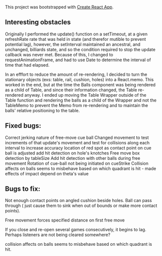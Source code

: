 This project was bootstrapped with [Create React App](https://github.com/facebook/create-react-app).

## Interesting obstacles

Originally I performed the update() function on a setTimeout, at a given refreshRate rate that was held in state (and therefor mutible to prevent potential lag), however, the setInterval maintained an ancestral, and unchanged, billiards state, and so the condition required to stop the update callback was never met.  Because of this, I changed to requestAnimationFrame, and had to use Date to determine the interval of time that had elapsed.

In an efffort to reduce the amount of re-rendering, I decided to turn the stationary objects (exs: table, rail, cushion, holes) into a React.memo.  This worked in the end, but at the time the Balls component was being rendered as a child of Table, and since their information changed, the Table re-rendered anyway.  I ended up moving the Table Wrapper outside of the Table function and rendering the balls as a child of the Wrapper and not the TableMemo to prevent the Memo from re-rendering and to maintain the balls' relative positioning to the table.


## Fixed bugs:
Correct jerking nature of free-move cue ball
Changed movement to test increments of that update's movement and test for collisions along each interval to increase accuracy
location of red spot as contact point on cue ball is adjusted
add hit detection on hole's knotches
Free move box detection by tableSize
Add hit detection with other balls during free movement
Rotation of cue-ball not being initiated on cueStrike
Collision affects on balls seems to misbehave based on which quadrant is hit - made effects of impact depend on theta's value
## Bugs to fix:

Not enough contact points on angled cushion beside holes.  Ball can pass through ( just cause them to sink when out of bounds or make more contact points).

Free movement forces specified distance on first free move

If you close and re-open several games consecutively, it begins to lag.  Perhaps listeners are not being cleared somewhere?




collision affects on balls seems to misbehave based on which quadrant is hit.